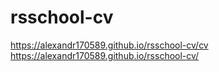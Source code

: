 # rsschool-cv
https://alexandr170589.github.io/rsschool-cv/cv
https://alexandr170589.github.io/rsschool-cv/
